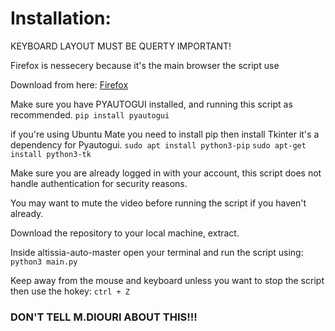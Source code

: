 # Installation:

KEYBOARD LAYOUT MUST BE QUERTY IMPORTANT!

Firefox is nessecery because it's the main browser the script use

Download from here: [Firefox](https://www.google.com/url?sa=t&rct=j&q=&esrc=s&source=web&cd=&cad=rja&uact=8&ved=2ahUKEwiQy8OThNv6AhVDhc4BHeugAicQFnoECBMQAQ&url=https%3A%2F%2Fwww.mozilla.org%2Fen-US%2Ffirefox%2Fnew%2F&usg=AOvVaw0vazKuR14XhwfqVIbMkqKU)

Make sure you have PYAUTOGUI installed, and running this script as recommended.
`pip install pyautogui`

if you're using Ubuntu Mate you need to install pip then install Tkinter it's a dependency for Pyautogui.
`sudo apt install python3-pip`
`sudo apt-get install python3-tk`

Make sure you are already logged in with your account, this script does not handle authentication for security reasons.

You may want to mute the video before running the script if you haven't already.

Download the repository to your local machine, extract.

Inside altissia-auto-master open your terminal and run the script using:
`python3 main.py`

Keep away from the mouse and keyboard unless you want to stop the script then use the hokey:
`ctrl + Z`

### DON'T TELL M.DIOURI ABOUT THIS!!!
